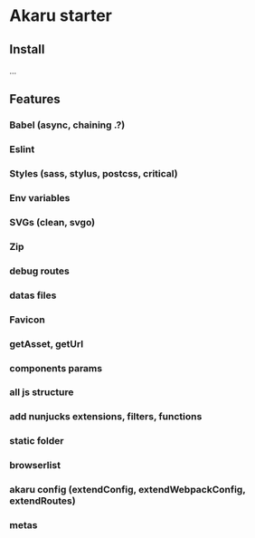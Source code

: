 # Akaru starter

## Install

...

## Features

### Babel (async, chaining .?)
### Eslint
### Styles (sass, stylus, postcss, critical)
### Env variables
### SVGs (clean, svgo)
### Zip
### debug routes
### datas files
### Favicon
### getAsset, getUrl
### components params
### all js structure
### add nunjucks extensions, filters, functions
### static folder
### browserlist
### akaru config (extendConfig, extendWebpackConfig, extendRoutes)
### metas
